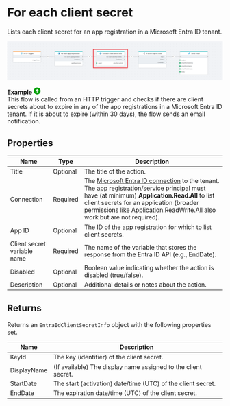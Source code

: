 # For each client secret

Lists each client secret for an app registration in a Microsoft Entra ID tenant.

![Example Flow](../../../../images/flow/entra-id-for-each-client-secret-example.png)

**Example** ![img](../../../../images/strz.jpg)  
This flow is called from an HTTP trigger and checks if there are client secrets about to expire in any of the app registrations in a Microsoft Entra ID tenant. If it is about to expire (within 30 days), the flow sends an email notification.

## Properties

| Name                     | Type     | Description                                                                 |
|--------------------------|----------|-----------------------------------------------------------------------------|
| Title                    | Optional | The title of the action.                                                    |
| Connection               | Required | The [Microsoft Entra ID connection](./connecting-to-entra-id.md) to the tenant. The app registration/service principal must have (at minimum) **Application.Read.All** to list client secrets for an application (broader permissions like Application.ReadWrite.All also work but are not required). |
| App ID                   | Optional | The ID of the app registration for which to list client secrets.           |
| Client secret variable name     | Required | The name of the variable that stores the response from the Entra ID API (e.g., EndDate). |
| Disabled  | Optional | Boolean value indicating whether the action is disabled (true/false).  |
| Description              | Optional | Additional details or notes about the action.                               |

## Returns

Returns an `EntraIdClientSecretInfo` object with the following properties set.

| Name        | Description                                                      |
|-------------|------------------------------------------------------------------|
| KeyId       | The key (identifier) of the client secret.                       |
| DisplayName | (If available) The display name assigned to the client secret.   |
| StartDate   | The start (activation) date/time (UTC) of the client secret.     |
| EndDate     | The expiration date/time (UTC) of the client secret.             |